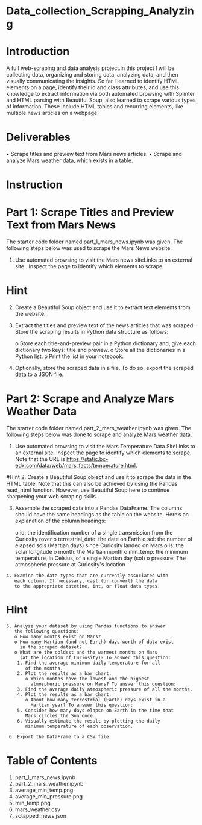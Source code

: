 # Data_collection_Scrapping_Analyzing
# Introduction

 A full web-scraping and data analysis project.In this project 
 I will be collecting data, organizing and storing data, analyzing
 data, and then visually communicating the insights. 
 So far I learned to identify HTML elements on a page, identify 
 their id and class attributes, and use this knowledge to 
 extract information via both automated browsing with Splinter
 and HTML parsing with Beautiful Soup, also learned to scrape 
 various types of information. These include HTML tables and 
 recurring elements, like multiple news articles on a webpage.

# Deliverables

   • Scrape titles and preview text from Mars news articles.
   • Scrape and analyze Mars weather data, which exists in a table.

# Instruction
# Part 1: Scrape Titles and Preview Text from Mars News

The starter code folder named part_1_mars_news.ipynb was given.
The following steps below was used to scrape the Mars News website.

   1. Use automated browsing to visit the Mars news siteLinks to an external site.. Inspect the page to identify which elements to scrape.
# Hint
   2. Create a Beautiful Soup object and use it to extract text 
      elements from the website.
      
   3. Extract the titles and preview text of the news articles that 
      was scraped. Store the scraping results in Python data 
      structure as follows:
      
      o Store each title-and-preview pair in a Python dictionary 
        and, give each dictionary two keys: title and preview. 
      o Store all the dictionaries in a Python list.
      o Print the list in your notebook.
      
   4. Optionally, store the scraped data in a file. To do so, export 
      the scraped data to a JSON file. 
      
# Part 2: Scrape and Analyze Mars Weather Data

The starter code folder named part_2_mars_weather.ipynb was given. 
The following steps below was done to scrape and analyze Mars 
weather data.

   1. Use automated browsing to visit the Mars Temperature Data 
      SiteLinks to an external site. Inspect the page to identify 
      which elements to scrape. Note that the URL 
      is https://static.bc-edx.com/data/web/mars_facts/temperature.html.
   
#Hint
   2. Create a Beautiful Soup object and use it to scrape the data in 
      the HTML table. Note that this can also be achieved by using 
      the Pandas read_html function. However, use Beautiful Soup 
      here to continue sharpening your web scraping skills.
   
   3. Assemble the scraped data into a Pandas DataFrame. 
      The columns should have the same headings as the table 
      on the website. Here’s an explanation of the column headings:
      
      o id: the identification number of a single transmission 
        from the Curiosity rover
      o terrestrial_date: the date on Earth
      o sol: the number of elapsed sols (Martian days) since 
        Curiosity landed on Mars
      o ls: the solar longitude
      o month: the Martian month
      o min_temp: the minimum temperature, in Celsius, of a 
        single Martian day (sol)
      o pressure: The atmospheric pressure at Curiosity's location
      
    4. Examine the data types that are currently associated with 
       each column. If necessary, cast (or convert) the data 
       to the appropriate datetime, int, or float data types.
       
# Hint
    5. Analyze your dataset by using Pandas functions to answer
       the following questions:
       o How many months exist on Mars?
       o How many Martian (and not Earth) days worth of data exist 
         in the scraped dataset?
       o What are the coldest and the warmest months on Mars
         (at the location of Curiosity)? To answer this question:
        1. Find the average minimum daily temperature for all 
           of the months.
        2. Plot the results as a bar chart.
           o Which months have the lowest and the highest 
             atmospheric pressure on Mars? To answer this question:
        3. Find the average daily atmospheric pressure of all the months.
        4. Plot the results as a bar chart.
           o About how many terrestrial (Earth) days exist in a 
             Martian year? To answer this question:
        5. Consider how many days elapse on Earth in the time that 
           Mars circles the Sun once.
        6. Visually estimate the result by plotting the daily 
           minimum temperature of each observation.
           
     6. Export the DataFrame to a CSV file.

# Table of Contents
   1. part_1_mars_news.ipynb
   2. part_2_mars_weather.ipynb
   3. average_min_temp.png
   4. average_min_pressure.png
   5. min_temp.png
   6. mars_weather.csv
   7. sctapped_news.json
   

